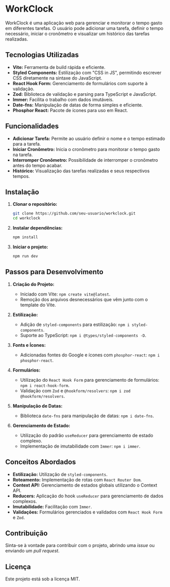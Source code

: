 # WorkClock

WorkClock é uma aplicação web para gerenciar e monitorar o tempo gasto em diferentes tarefas. O usuário pode adicionar uma tarefa, definir o tempo necessário, iniciar o cronômetro e visualizar um histórico das tarefas realizadas.

## Tecnologias Utilizadas

- **Vite:** Ferramenta de build rápida e eficiente.
- **Styled Components:** Estilização com "CSS in JS", permitindo escrever CSS diretamente na sintaxe do JavaScript.
- **React Hook Form:** Gerenciamento de formulários com suporte à validação.
- **Zod:** Biblioteca de validação e parsing para TypeScript e JavaScript.
- **Immer:** Facilita o trabalho com dados imutáveis.
- **Date-fns:** Manipulação de datas de forma simples e eficiente.
- **Phosphor React:** Pacote de ícones para uso em React.

## Funcionalidades

- **Adicionar Tarefa:** Permite ao usuário definir o nome e o tempo estimado para a tarefa.
- **Iniciar Cronômetro:** Inicia o cronômetro para monitorar o tempo gasto na tarefa.
- **Interromper Cronômetro:** Possibilidade de interromper o cronômetro antes do tempo acabar.
- **Histórico:** Visualização das tarefas realizadas e seus respectivos tempos.

## Instalação

1. **Clonar o repositório:**

   ```bash
   git clone https://github.com/seu-usuario/workclock.git
   cd workclock
   ```

2. **Instalar dependências:**

   ```bash
   npm install
   ```

3. **Iniciar o projeto:**

   ```bash
   npm run dev
   ```

## Passos para Desenvolvimento

1. **Criação do Projeto:**
   - Iniciado com Vite: `npm create vite@latest`.
   - Remoção dos arquivos desnecessários que vêm junto com o template do Vite.

2. **Estilização:**
   - Adição de `styled-components` para estilização: `npm i styled-components`.
   - Suporte ao TypeScript: `npm i @types/styled-components -D`.

3. **Fonts e Ícones:**
   - Adicionadas fontes do Google e ícones com `phosphor-react`: `npm i phosphor-react`.

4. **Formulários:**
   - Utilização do `React Hook Form` para gerenciamento de formulários: `npm i react-hook-form`.
   - Validação com `Zod` e `@hookform/resolvers`: `npm i zod @hookform/resolvers`.

5. **Manipulação de Datas:**
   - Biblioteca `date-fns` para manipulação de datas: `npm i date-fns`.

6. **Gerenciamento de Estado:**
   - Utilização do padrão `useReducer` para gerenciamento de estado complexo.
   - Implementação de imutabilidade com `Immer`: `npm i immer`.

## Conceitos Abordados

- **Estilização:** Utilização de `styled-components`.
- **Roteamento:** Implementação de rotas com `React Router Dom`.
- **Context API:** Gerenciamento de estados globais utilizando o Context API.
- **Reducers:** Aplicação do hook `useReducer` para gerenciamento de dados complexos.
- **Imutabilidade:** Facilitação com `Immer`.
- **Validações:** Formulários gerenciados e validados com `React Hook Form` e `Zod`.

## Contribuição

Sinta-se à vontade para contribuir com o projeto, abrindo uma _issue_ ou enviando um _pull request_.

## Licença

Este projeto está sob a licença MIT.